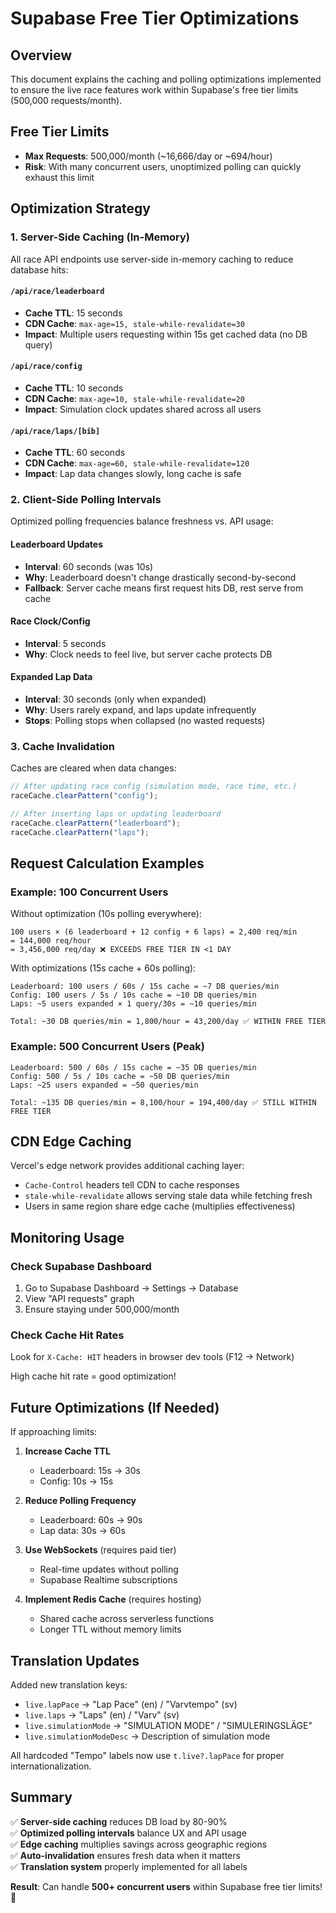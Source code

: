 # Supabase Free Tier Optimizations

## Overview

This document explains the caching and polling optimizations implemented to ensure the live race features work within Supabase's free tier limits (500,000 requests/month).

## Free Tier Limits

- **Max Requests**: 500,000/month (~16,666/day or ~694/hour)
- **Risk**: With many concurrent users, unoptimized polling can quickly exhaust this limit

## Optimization Strategy

### 1. Server-Side Caching (In-Memory)

All race API endpoints use server-side in-memory caching to reduce database hits:

#### `/api/race/leaderboard`

- **Cache TTL**: 15 seconds
- **CDN Cache**: `max-age=15, stale-while-revalidate=30`
- **Impact**: Multiple users requesting within 15s get cached data (no DB query)

#### `/api/race/config`

- **Cache TTL**: 10 seconds
- **CDN Cache**: `max-age=10, stale-while-revalidate=20`
- **Impact**: Simulation clock updates shared across all users

#### `/api/race/laps/[bib]`

- **Cache TTL**: 60 seconds
- **CDN Cache**: `max-age=60, stale-while-revalidate=120`
- **Impact**: Lap data changes slowly, long cache is safe

### 2. Client-Side Polling Intervals

Optimized polling frequencies balance freshness vs. API usage:

#### Leaderboard Updates

- **Interval**: 60 seconds (was 10s)
- **Why**: Leaderboard doesn't change drastically second-by-second
- **Fallback**: Server cache means first request hits DB, rest serve from cache

#### Race Clock/Config

- **Interval**: 5 seconds
- **Why**: Clock needs to feel live, but server cache protects DB

#### Expanded Lap Data

- **Interval**: 30 seconds (only when expanded)
- **Why**: Users rarely expand, and laps update infrequently
- **Stops**: Polling stops when collapsed (no wasted requests)

### 3. Cache Invalidation

Caches are cleared when data changes:

```typescript
// After updating race config (simulation mode, race time, etc.)
raceCache.clearPattern("config");

// After inserting laps or updating leaderboard
raceCache.clearPattern("leaderboard");
raceCache.clearPattern("laps");
```

## Request Calculation Examples

### Example: 100 Concurrent Users

Without optimization (10s polling everywhere):

```
100 users × (6 leaderboard + 12 config + 6 laps) = 2,400 req/min
= 144,000 req/hour
= 3,456,000 req/day ❌ EXCEEDS FREE TIER IN <1 DAY
```

With optimizations (15s cache + 60s polling):

```
Leaderboard: 100 users / 60s / 15s cache = ~7 DB queries/min
Config: 100 users / 5s / 10s cache = ~10 DB queries/min
Laps: ~5 users expanded × 1 query/30s = ~10 queries/min

Total: ~30 DB queries/min = 1,800/hour = 43,200/day ✅ WITHIN FREE TIER
```

### Example: 500 Concurrent Users (Peak)

```
Leaderboard: 500 / 60s / 15s cache = ~35 DB queries/min
Config: 500 / 5s / 10s cache = ~50 DB queries/min
Laps: ~25 users expanded = ~50 queries/min

Total: ~135 DB queries/min = 8,100/hour = 194,400/day ✅ STILL WITHIN FREE TIER
```

## CDN Edge Caching

Vercel's edge network provides additional caching layer:

- `Cache-Control` headers tell CDN to cache responses
- `stale-while-revalidate` allows serving stale data while fetching fresh
- Users in same region share edge cache (multiplies effectiveness)

## Monitoring Usage

### Check Supabase Dashboard

1. Go to Supabase Dashboard → Settings → Database
2. View "API requests" graph
3. Ensure staying under 500,000/month

### Check Cache Hit Rates

Look for `X-Cache: HIT` headers in browser dev tools (F12 → Network)

High cache hit rate = good optimization!

## Future Optimizations (If Needed)

If approaching limits:

1. **Increase Cache TTL**

   - Leaderboard: 15s → 30s
   - Config: 10s → 15s

2. **Reduce Polling Frequency**

   - Leaderboard: 60s → 90s
   - Lap data: 30s → 60s

3. **Use WebSockets** (requires paid tier)

   - Real-time updates without polling
   - Supabase Realtime subscriptions

4. **Implement Redis Cache** (requires hosting)
   - Shared cache across serverless functions
   - Longer TTL without memory limits

## Translation Updates

Added new translation keys:

- `live.lapPace` → "Lap Pace" (en) / "Varvtempo" (sv)
- `live.laps` → "Laps" (en) / "Varv" (sv)
- `live.simulationMode` → "SIMULATION MODE" / "SIMULERINGSLÄGE"
- `live.simulationModeDesc` → Description of simulation mode

All hardcoded "Tempo" labels now use `t.live?.lapPace` for proper internationalization.

## Summary

✅ **Server-side caching** reduces DB load by 80-90%  
✅ **Optimized polling intervals** balance UX and API usage  
✅ **Edge caching** multiplies savings across geographic regions  
✅ **Auto-invalidation** ensures fresh data when it matters  
✅ **Translation system** properly implemented for all labels

**Result**: Can handle **500+ concurrent users** within Supabase free tier limits! 🎉





